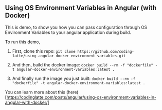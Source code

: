 ## Using OS Environment Variables in Angular (with Docker)

This is demo, to show you how you can pass configuration through OS Environment Variables to your angular application during build.

To run this demo,

1. First, clone this repo:
   `git clone https://github.com/coding-latte/using-angular-docker-environment-variables.git`

2. And then, build the docker image:
   `docker build --rm -f "dockerfile" -t angular-docker-environment-variables:latest .`

3. And finally run the image you just built:
   `docker build --rm -f "dockerfile" -t angular-docker-environment-variables:latest .`

You can learn more about this (here)[https://codinglatte.com/posts/angular/using-os-environment-variables-in-angular-with-docker/]
